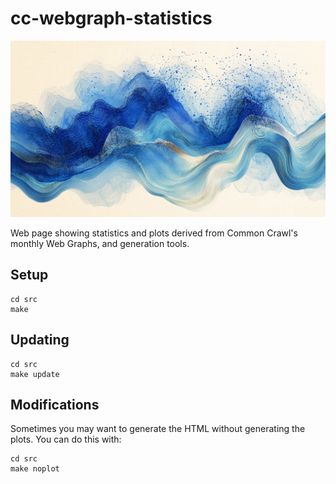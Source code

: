 # cc-webgraph-statistics

![image](docs/img/masthead.webp)

Web page showing statistics and plots derived from Common Crawl's monthly Web Graphs, and generation tools.

## Setup

```
cd src
make
```

## Updating

```
cd src
make update
```

## Modifications

Sometimes you may want to generate the HTML without generating the plots.  You can do this with:

```
cd src
make noplot
```
